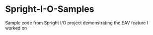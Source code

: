 # Spright-I-O-Samples
Sample code from Spright I/O project demonstrating the EAV feature I worked on
